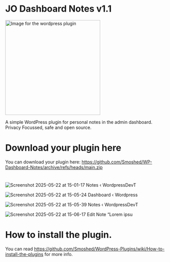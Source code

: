 # JO Dashboard Notes v1.1
<img src="https://github.com/user-attachments/assets/312b1804-bc46-4f26-abf4-a3fddf8c727e" alt="Image for the wordpress plugin" width="300" >


A simple WordPress plugin for personal notes in the admin dashboard.<br>
Privacy Focussed, safe and open source.

#
# Download your plugin here
You can download your plugin here: https://github.com/Smoshed/WP-Dashboard-Notes/archive/refs/heads/main.zip
#

![Screenshot 2025-05-22 at 15-01-17 Notes ‹ WordpressDevT](https://github.com/user-attachments/assets/b6cb1394-4798-4b17-b692-c92a7494e4bb)

![Screenshot 2025-05-22 at 15-05-24 Dashboard ‹ Wordpress](https://github.com/user-attachments/assets/91e0f9fb-4089-4f70-9bba-07b9ed684d16)

![Screenshot 2025-05-22 at 15-05-39 Notes ‹ WordpressDevT](https://github.com/user-attachments/assets/2f11cab1-1ad8-4f5c-850d-5b9f86a90dc4)

![Screenshot 2025-05-22 at 15-06-17 Edit Note “Lorem ipsu](https://github.com/user-attachments/assets/5ff5b8cc-a575-45a8-86a3-9aabfcb88777)
#
# How to install the plugin.
You can read https://github.com/Smoshed/WordPress-Plugins/wiki/How-to-install-the-plugins for more info.
